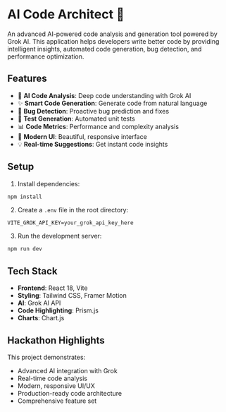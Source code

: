 # AI Code Architect 🚀

An advanced AI-powered code analysis and generation tool powered by Grok AI. This application helps developers write better code by providing intelligent insights, automated code generation, bug detection, and performance optimization.

## Features

- 🤖 **AI Code Analysis**: Deep code understanding with Grok AI
- ✨ **Smart Code Generation**: Generate code from natural language
- 🐛 **Bug Detection**: Proactive bug prediction and fixes
- 🧪 **Test Generation**: Automated unit tests
- 📊 **Code Metrics**: Performance and complexity analysis
- 🎨 **Modern UI**: Beautiful, responsive interface
- 💡 **Real-time Suggestions**: Get instant code insights

## Setup

1. Install dependencies:
```bash
npm install
```

2. Create a `.env` file in the root directory:
```env
VITE_GROK_API_KEY=your_grok_api_key_here
```

3. Run the development server:
```bash
npm run dev
```

## Tech Stack

- **Frontend**: React 18, Vite
- **Styling**: Tailwind CSS, Framer Motion
- **AI**: Grok AI API
- **Code Highlighting**: Prism.js
- **Charts**: Chart.js

## Hackathon Highlights

This project demonstrates:
- Advanced AI integration with Grok
- Real-time code analysis
- Modern, responsive UI/UX
- Production-ready code architecture
- Comprehensive feature set


